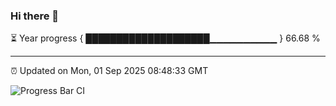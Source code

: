 ### Hi there 👋

⏳ Year progress { ████████████████████▁▁▁▁▁▁▁▁▁▁ } 66.68 %

---

⏰ Updated on Mon, 01 Sep 2025 08:48:33 GMT

![Progress Bar CI](https://github.com/IshwaranRudhara/GIT-ACTION/workflows/Progress%20Bar%20CI/badge.svg)

